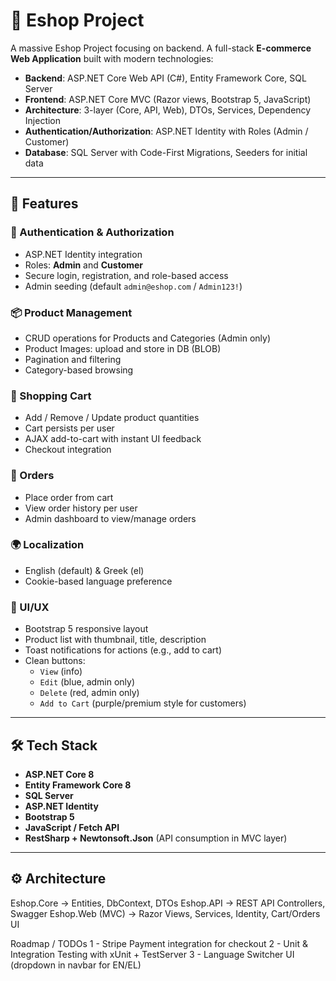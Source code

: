 # 🛒 Eshop Project
A massive Eshop Project focusing on backend.
A full-stack **E-commerce Web Application** built with modern technologies:  
- **Backend**: ASP.NET Core Web API (C#), Entity Framework Core, SQL Server  
- **Frontend**: ASP.NET Core MVC (Razor views, Bootstrap 5, JavaScript)  
- **Architecture**: 3-layer (Core, API, Web), DTOs, Services, Dependency Injection  
- **Authentication/Authorization**: ASP.NET Identity with Roles (Admin / Customer)  
- **Database**: SQL Server with Code-First Migrations, Seeders for initial data  

---

## 🚀 Features

### 👤 Authentication & Authorization
- ASP.NET Identity integration  
- Roles: **Admin** and **Customer**  
- Secure login, registration, and role-based access  
- Admin seeding (default `admin@eshop.com` / `Admin123!`)  

### 📦 Product Management
- CRUD operations for Products and Categories (Admin only)  
- Product Images: upload and store in DB (BLOB)  
- Pagination and filtering  
- Category-based browsing  

### 🛒 Shopping Cart
- Add / Remove / Update product quantities  
- Cart persists per user  
- AJAX add-to-cart with instant UI feedback  
- Checkout integration  

### 📑 Orders
- Place order from cart  
- View order history per user  
- Admin dashboard to view/manage orders  

### 🌍 Localization
- English (default) & Greek (el)  
- Cookie-based language preference  

### 🎨 UI/UX
- Bootstrap 5 responsive layout  
- Product list with thumbnail, title, description  
- Toast notifications for actions (e.g., add to cart)  
- Clean buttons:  
  - `View` (info)  
  - `Edit` (blue, admin only)  
  - `Delete` (red, admin only)  
  - `Add to Cart` (purple/premium style for customers)  

---

## 🛠️ Tech Stack

- **ASP.NET Core 8**  
- **Entity Framework Core 8**  
- **SQL Server**  
- **ASP.NET Identity**  
- **Bootstrap 5**  
- **JavaScript / Fetch API**  
- **RestSharp + Newtonsoft.Json** (API consumption in MVC layer)  

---

## ⚙️ Architecture
Eshop.Core -> Entities, DbContext, DTOs
Eshop.API -> REST API Controllers, Swagger
Eshop.Web (MVC) -> Razor Views, Services, Identity, Cart/Orders UI

Roadmap / TODOs
1 - Stripe Payment integration for checkout
2 - Unit & Integration Testing with xUnit + TestServer
3 - Language Switcher UI (dropdown in navbar for EN/EL)

